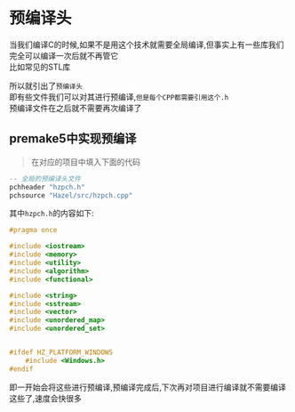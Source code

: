 # 预编译头

当我们编译C的时候,如果不是用这个技术就需要全局编译,但事实上有一些库我们完全可以编译一次后就不再管它  
比如常见的STL库  

所以就引出了`预编译头`  
即有些文件我们可以对其进行预编译,`但是每个CPP都需要引用这个.h`  
预编译文件在之后就不需要再次编译了  

## premake5中实现预编译

> 在对应的项目中填入下面的代码

```lua
-- 全局的预编译头文件
pchheader "hzpch.h"
pchsource "Hazel/src/hzpch.cpp"
```

其中`hzpch.h`的内容如下:  

```h
#pragma once

#include <iostream>
#include <memory>
#include <utility>
#include <algorithm>
#include <functional>

#include <string>
#include <sstream>
#include <vector>
#include <unordered_map>
#include <unordered_set>


#ifdef HZ_PLATFORM_WINDOWS
	#include <Windows.h>
#endif

```

即一开始会将这些进行预编译,预编译完成后,下次再对项目进行编译就不需要编译这些了,速度会快很多



